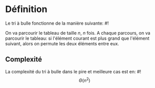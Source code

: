 # Définition
Le tri à bulle fonctionne de la manière suivante: #!

On va parcourir le tableau de taille $n$, $n$ fois.
A chaque parcours, on va parcourir le tableau: si l'élément courant est plus grand que l'élément suivant, alors on permute les deux éléments entre eux.

## Complexité
La complexité du tri à bulle dans le pire et meilleure cas est en: #!
$$\Theta(n^2)$$